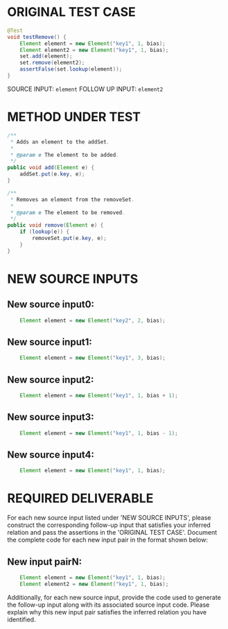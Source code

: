 # ORIGINAL TEST CASE
```java
@Test
void testRemove() {
    Element element = new Element("key1", 1, bias);
    Element element2 = new Element("key1", 1, bias);
    set.add(element);
    set.remove(element2);
    assertFalse(set.lookup(element));
}

```
SOURCE INPUT: `element`
FOLLOW UP INPUT: `element2`


# METHOD UNDER TEST
```java
/**
 * Adds an element to the addSet.
 *
 * @param e The element to be added.
 */
public void add(Element e) {
    addSet.put(e.key, e);
}

/**
 * Removes an element from the removeSet.
 *
 * @param e The element to be removed.
 */
public void remove(Element e) {
    if (lookup(e)) {
        removeSet.put(e.key, e);
    }
}

```


# NEW SOURCE INPUTS
## New source input0:
```java
    Element element = new Element("key2", 2, bias);
```

## New source input1:
```java
    Element element = new Element("key1", 3, bias);
```

## New source input2:
```java
    Element element = new Element("key1", 1, bias + 1);
```

## New source input3:
```java
    Element element = new Element("key1", 1, bias - 1);
```

## New source input4:
```java
    Element element = new Element("key1", 1, bias);
```



# REQUIRED DELIVERABLE
For each new source input listed under 'NEW SOURCE INPUTS', please construct the corresponding follow-up input that satisfies your inferred relation and pass the assertions in the 'ORIGINAL TEST CASE'. Document the complete code for each new input pair in the format shown below:
## New input pairN:
```java
    Element element = new Element("key1", 1, bias);
    Element element2 = new Element("key1", 1, bias);
```

Additionally, for each new source input, provide the code used to generate the follow-up input along with its associated source input code. Please explain why this new input pair satisfies the inferred relation you have identified.